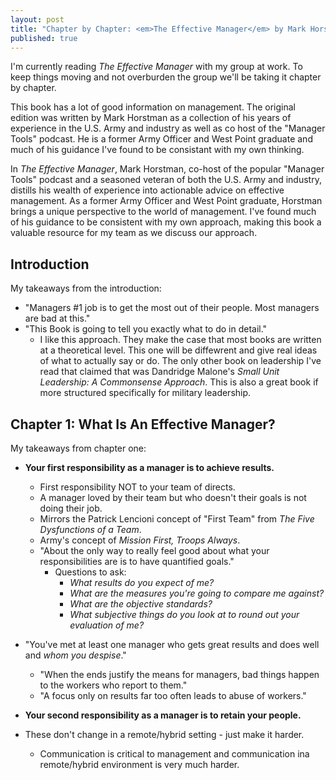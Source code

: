 ```yaml
---
layout: post
title: "Chapter by Chapter: <em>The Effective Manager</em> by Mark Horstman, Kate Braun, and Sarah Sentes"
published: true
---
```


I'm currently reading <em>The Effective Manager</em> with my group at work. To keep things moving and not overburden the group we'll be taking it chapter by chapter.

This book has a lot of good information on management. The original edition was written by Mark Horstman as a collection of his years of experience in the U.S. Army and industry as well as co host of the "Manager Tools" podcast.
He is a former Army Officer and West Point graduate and much of his guidance I've found to be consistant with my own thinking.

In <em>The Effective Manager</em>, Mark Horstman, co-host of the popular "Manager Tools" podcast and a seasoned veteran of both the U.S. Army and industry, distills his wealth of experience into actionable advice on 
effective management. As a former Army Officer and West Point graduate, Horstman brings a unique perspective to the world of management. I've found 
much of his guidance to be consistent with my own approach, making this book a valuable resource for my team as we discuss our approach.

## Introduction
My takeaways from the introduction:
* "Managers #1 job is to get the most out of their people. Most managers are bad at this."
* "This Book is going to tell you exactly what to do in detail."
  * I like this approach. They make the case that most books are written at a theoretical level. This one will be diffewrent and give real ideas of what to actually say or do. The only other book on leadership I've read that claimed that was Dandridge Malone's <em>Small Unit Leadership: A Commonsense Approach</em>. This is also a great book if more structured specifically for military leadership.

## Chapter 1: What Is An Effective Manager?
My takeaways from chapter one:
* **Your first responsibility as a manager is to achieve results.**
  * First responsibility NOT to your team of directs.
  * A manager loved by their team but who doesn't their goals is not doing their job.
  * Mirrors the Patrick Lencioni concept of "First Team" from *The Five Dysfunctions of a Team*.
  * Army's concept of *Mission First, Troops Always*.
  * "About the only way to really feel good about what your responsibilities are is to have quantified goals."
    * Questions to ask:
      * *What results do you expect of me?*
      * *What are the measures you're going to compare me against?*
      * *What are the objective standards?*
      * *What subjective things do you look at to round out your evaluation of me?*

* "You've met at least one manager who gets great results and does well and *whom you despise*."
  * "When the ends justify the means for managers, bad things happen to the workers who report to them."
  * "A focus only on results far too often leads to abuse of workers."

* **Your second responsibility as a manager is to retain your people.**

* These don't change in a remote/hybrid setting - just make it harder.
  * Communication is critical to management and communication ina remote/hybrid environment is very much harder.
